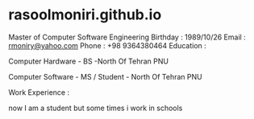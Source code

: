 # rasoolmoniri.github.io
Master of Computer Software Engineering
Birthday : 1989/10/26
Email : rmoniry@yahoo.com
Phone : +98 9364380464
Education :

Computer Hardware - BS -North Of Tehran PNU

Computer Software  - MS / Student - North Of Tehran PNU

Work Experience :

now I am a student but some times i work in schools
